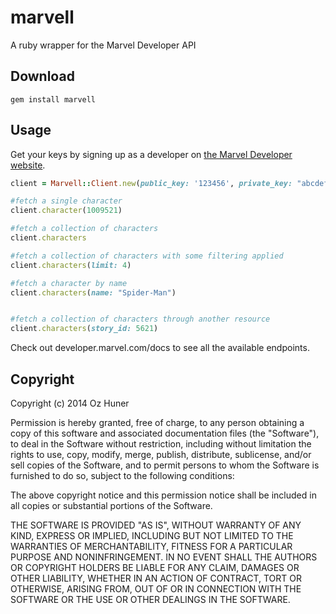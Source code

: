 marvell
=======

A ruby wrapper for the Marvel Developer API

## Download

```
gem install marvell
```

## Usage

Get your keys by signing up as a developer on [the Marvel Developer website](http://developer.marvel.com).

```ruby
client = Marvell::Client.new(public_key: '123456', private_key: "abcdef")

#fetch a single character
client.character(1009521)

#fetch a collection of characters
client.characters

#fetch a collection of characters with some filtering applied
client.characters(limit: 4)

#fetch a character by name
client.characters(name: "Spider-Man")


#fetch a collection of characters through another resource
client.characters(story_id: 5621)
```

Check out developer.marvel.com/docs to see all the available endpoints.

## Copyright

Copyright (c) 2014 Oz Huner

Permission is hereby granted, free of charge, to any person obtaining
a copy of this software and associated documentation files (the
"Software"), to deal in the Software without restriction, including
without limitation the rights to use, copy, modify, merge, publish,
distribute, sublicense, and/or sell copies of the Software, and to
permit persons to whom the Software is furnished to do so, subject to
the following conditions:

The above copyright notice and this permission notice shall be
included in all copies or substantial portions of the Software.

THE SOFTWARE IS PROVIDED "AS IS", WITHOUT WARRANTY OF ANY KIND,
EXPRESS OR IMPLIED, INCLUDING BUT NOT LIMITED TO THE WARRANTIES OF
MERCHANTABILITY, FITNESS FOR A PARTICULAR PURPOSE AND
NONINFRINGEMENT. IN NO EVENT SHALL THE AUTHORS OR COPYRIGHT HOLDERS BE
LIABLE FOR ANY CLAIM, DAMAGES OR OTHER LIABILITY, WHETHER IN AN ACTION
OF CONTRACT, TORT OR OTHERWISE, ARISING FROM, OUT OF OR IN CONNECTION
WITH THE SOFTWARE OR THE USE OR OTHER DEALINGS IN THE SOFTWARE.
